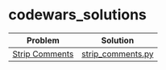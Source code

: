 # codewars_solutions

 | Problem | Solution |
| ----------- | ----------- |
| [Strip Comments](https://www.codewars.com/kata/51c8e37cee245da6b40000bd/python) | [strip_comments.py](https://github.com/cseriildi/codewars_solutions/blob/main/solutions/strip_comments.py) |